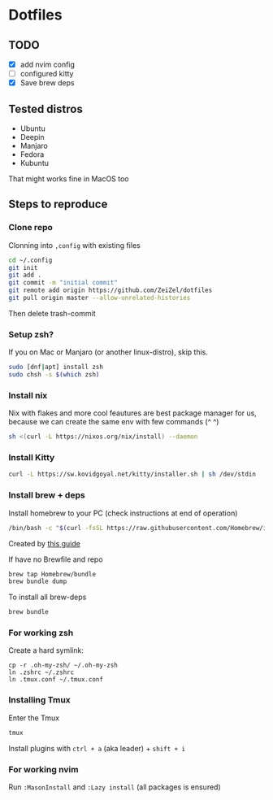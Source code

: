 # Dotfiles

## TODO

- [x] add nvim config
- [ ] configured kitty
- [x] Save brew deps

## Tested distros

- Ubuntu
- Deepin
- Manjaro
- Fedora
- Kubuntu

That might works fine in MacOS too

## Steps to reproduce

### Clone repo

Clonning into `,config` with existing files

```bash
cd ~/.config
git init
git add .
git commit -m "initial commit"
git remote add origin https://github.com/ZeiZel/dotfiles
git pull origin master --allow-unrelated-histories
```

Then delete trash-commit 

### Setup zsh?

If you on Mac or Manjaro (or another linux-distro), skip this.

```bash
sudo [dnf|apt] install zsh
sudo chsh -s $(which zsh)
```

### Install nix

Nix with flakes and more cool feautures are best package manager for us, because we can create the same env with few commands (^ ^)

```bash
sh <(curl -L https://nixos.org/nix/install) --daemon
```

### Install Kitty

```bash
curl -L https://sw.kovidgoyal.net/kitty/installer.sh | sh /dev/stdin
```

### Install brew + deps

Install homebrew to your PC (check instructions at end of operation)

```bash
/bin/bash -c "$(curl -fsSL https://raw.githubusercontent.com/Homebrew/install/HEAD/install.sh)"
```

Created by [this guide](https://gist.github.com/JoeyBurzynski/cbab8361c59a720d60f83c20e8b21e20)

If have no Brewfile and repo

```bash
brew tap Homebrew/bundle
brew bundle dump
```

To install all brew-deps

```bash
brew bundle
```

### For working zsh

Create a hard symlink:

```shell
cp -r .oh-my-zsh/ ~/.oh-my-zsh
ln .zshrc ~/.zshrc
ln .tmux.conf ~/.tmux.conf
```

### Installing Tmux

Enter the Tmux

```bash
tmux
```

Install plugins with `ctrl + a` (aka leader) + `shift + i`

### For working nvim

Run `:MasonInstall` and `:Lazy install` (all packages is ensured)
